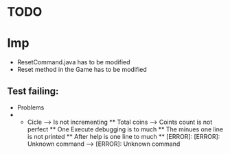 # TODO
# Imp
* ResetCommand.java has to be modified
* Reset method in the Game has to be modified

## Test failing:
* Problems
* * Cicle --> Is not incrementing
** Total coins --> Coints count is not perfect
** One Execute debugging is to much
** The minues one line is not printed
** After help is one line to much
** [ERROR]: [ERROR]: Unknown command --> [ERROR]: Unknown command

